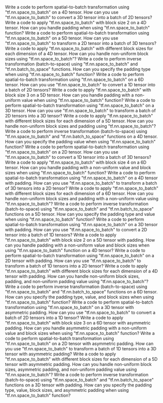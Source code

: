 Write a code to perform spatial-to-batch transformation using "tf.nn.space_to_batch" on a 4D tensor.
How can you use "tf.nn.space_to_batch" to convert a 3D tensor into a batch of 2D tensors?
Write a code to apply "tf.nn.space_to_batch" with block size 2 on a 4D tensor.
How can you handle padding when using "tf.nn.space_to_batch" function?
Write a code to perform spatial-to-batch transformation using "tf.nn.space_to_batch" on a 5D tensor.
How can you use "tf.nn.space_to_batch" to transform a 2D tensor into a batch of 3D tensors?
Write a code to apply "tf.nn.space_to_batch" with different block sizes for each dimension of a 4D tensor.
How can you handle non-uniform block sizes using "tf.nn.space_to_batch"?
Write a code to perform inverse transformation (batch-to-space) using "tf.nn.space_to_batch" and "tf.nn.batch_to_space" functions.
How can you specify the padding type when using "tf.nn.space_to_batch" function?
Write a code to perform spatial-to-batch transformation using "tf.nn.space_to_batch" on a 6D tensor.
How can you use "tf.nn.space_to_batch" to convert a 1D tensor into a batch of 2D tensors?
Write a code to apply "tf.nn.space_to_batch" with block size 3 on a 5D tensor.
How can you handle padding with a non-uniform value when using "tf.nn.space_to_batch" function?
Write a code to perform spatial-to-batch transformation using "tf.nn.space_to_batch" on a 3D tensor.
How can you use "tf.nn.space_to_batch" to transform a batch of 2D tensors into a 3D tensor?
Write a code to apply "tf.nn.space_to_batch" with different block sizes for each dimension of a 5D tensor.
How can you handle non-uniform block sizes and padding using "tf.nn.space_to_batch"?
Write a code to perform inverse transformation (batch-to-space) using "tf.nn.space_to_batch" and "tf.nn.batch_to_space" functions on a 4D tensor.
How can you specify the padding value when using "tf.nn.space_to_batch" function?
Write a code to perform spatial-to-batch transformation using "tf.nn.space_to_batch" on a 2D tensor.
How can you use "tf.nn.space_to_batch" to convert a 1D tensor into a batch of 3D tensors?
Write a code to apply "tf.nn.space_to_batch" with block size 4 on a 6D tensor.
How can you handle padding with a non-uniform value and block sizes when using "tf.nn.space_to_batch" function?
Write a code to perform spatial-to-batch transformation using "tf.nn.space_to_batch" on a 4D tensor with padding.
How can you use "tf.nn.space_to_batch" to transform a batch of 3D tensors into a 2D tensor?
Write a code to apply "tf.nn.space_to_batch" with different block sizes for each dimension of a 6D tensor.
How can you handle non-uniform block sizes and padding with a non-uniform value using "tf.nn.space_to_batch"?
Write a code to perform inverse transformation (batch-to-space) using "tf.nn.space_to_batch" and "tf.nn.batch_to_space" functions on a 5D tensor.
How can you specify the padding type and value when using "tf.nn.space_to_batch" function?
Write a code to perform spatial-to-batch transformation using "tf.nn.space_to_batch" on a 3D tensor with padding.
How can you use "tf.nn.space_to_batch" to convert a 2D tensor into a batch of 1D tensors?
Write a code to apply "tf.nn.space_to_batch" with block size 2 on a 5D tensor with padding.
How can you handle padding with a non-uniform value and block sizes when using "tf.nn.space_to_batch" function on a 4D tensor?
Write a code to perform spatial-to-batch transformation using "tf.nn.space_to_batch" on a 2D tensor with padding.
How can you use "tf.nn.space_to_batch" to transform a batch of 1D tensors into a 2D tensor?
Write a code to apply "tf.nn.space_to_batch" with different block sizes for each dimension of a 4D tensor with padding.
How can you handle non-uniform block sizes, padding, and non-uniform padding value using "tf.nn.space_to_batch"?
Write a code to perform inverse transformation (batch-to-space) using "tf.nn.space_to_batch" and "tf.nn.batch_to_space" functions on a 6D tensor.
How can you specify the padding type, value, and block sizes when using "tf.nn.space_to_batch" function?
Write a code to perform spatial-to-batch transformation using "tf.nn.space_to_batch" on a 3D tensor with asymmetric padding.
How can you use "tf.nn.space_to_batch" to convert a batch of 2D tensors into a 1D tensor?
Write a code to apply "tf.nn.space_to_batch" with block size 3 on a 6D tensor with asymmetric padding.
How can you handle asymmetric padding with a non-uniform value and block sizes when using "tf.nn.space_to_batch" function?
Write a code to perform spatial-to-batch transformation using "tf.nn.space_to_batch" on a 2D tensor with asymmetric padding.
How can you use "tf.nn.space_to_batch" to transform a batch of 1D tensors into a 3D tensor with asymmetric padding?
Write a code to apply "tf.nn.space_to_batch" with different block sizes for each dimension of a 5D tensor with asymmetric padding.
How can you handle non-uniform block sizes, asymmetric padding, and non-uniform padding value using "tf.nn.space_to_batch"?
Write a code to perform inverse transformation (batch-to-space) using "tf.nn.space_to_batch" and "tf.nn.batch_to_space" functions on a 3D tensor with padding.
How can you specify the padding type, value, block sizes, and asymmetric padding when using "tf.nn.space_to_batch" function?